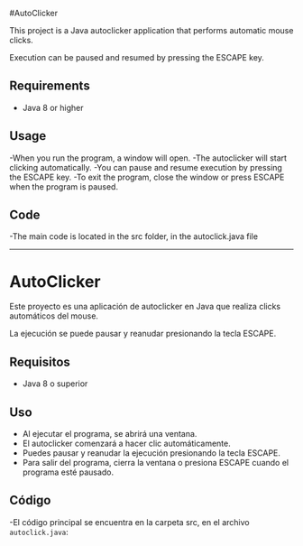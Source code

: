 #AutoClicker

This project is a Java autoclicker application that performs automatic mouse clicks.

Execution can be paused and resumed by pressing the ESCAPE key.

## Requirements

- Java 8 or higher

## Usage

-When you run the program, a window will open.
-The autoclicker will start clicking automatically.
-You can pause and resume execution by pressing the ESCAPE key.
-To exit the program, close the window or press ESCAPE when the program is paused.

## Code

-The main code is located in the src folder, in the autoclick.java file

-----------------------------------------------------------------------------------------------


# AutoClicker

Este proyecto es una aplicación de autoclicker en Java que realiza clicks automáticos del mouse. 

La ejecución se puede pausar y reanudar presionando la tecla ESCAPE.

## Requisitos

- Java 8 o superior

## Uso

- Al ejecutar el programa, se abrirá una ventana.
- El autoclicker comenzará a hacer clic automáticamente.
- Puedes pausar y reanudar la ejecución presionando la tecla ESCAPE.
- Para salir del programa, cierra la ventana o presiona ESCAPE cuando el programa esté pausado.

## Código

-El código principal se encuentra en la carpeta src, en el archivo `autoclick.java`:
